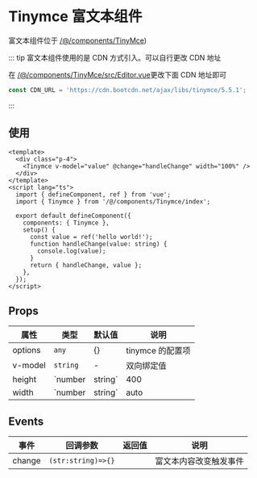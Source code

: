 # Tinymce 富文本组件

富文本组件位于 [/@/components/TinyMce](https://code.webtax.com.cn/webtax_income_tax/webtax_taxaudit_admin/src/components/Tinymce))

::: tip 富文本组件使用的是 CDN 方式引入。可以自行更改 CDN 地址

在 [/@/components/TinyMce/src/Editor.vue](https://code.webtax.com.cn/webtax_income_tax/webtax_taxaudit_admin/src/components/Tinymce/src/Editor.vue)更改下面 CDN 地址即可

```ts
const CDN_URL = 'https://cdn.bootcdn.net/ajax/libs/tinymce/5.5.1';
```

:::

## 使用

```vue
<template>
  <div class="p-4">
    <Tinymce v-model="value" @change="handleChange" width="100%" />
  </div>
</template>
<script lang="ts">
  import { defineComponent, ref } from 'vue';
  import { Tinymce } from '/@/components/Tinymce/index';

  export default defineComponent({
    components: { Tinymce },
    setup() {
      const value = ref('hello world!');
      function handleChange(value: string) {
        console.log(value);
      }
      return { handleChange, value };
    },
  });
</script>
```

## Props

| 属性    | 类型     | 默认值  | 说明             |
| ------- | -------- | ------- | ---------------- |
| options | `any`    | {}      | tinymce 的配置项 |
| v-model | `string` | -       | 双向绑定值       |
| height  | `number  | string` | 400              | 高度 |
| width   | `number  | string` | auto             | 宽度 |

## Events

| 事件   | 回调参数           | 返回值 | 说明                   |
| ------ | ------------------ | ------ | ---------------------- |
| change | `(str:string)=>{}` |        | 富文本内容改变触发事件 |
